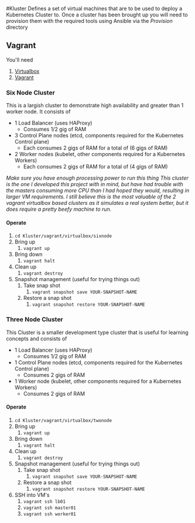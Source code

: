 #Kluster
Defines a set of virtual machines that are to be used to deploy a Kubernetes Cluster to.  Once a cluster has been brought up
you will need to provision them with the required tools using Ansible via the *Provision* directory

## Vagrant
You'll need
1. [Virtualbox](https://www.virtualbox.org)
1. [Vagrant](https://www.vagrantup.com)

### Six Node Cluster
This is a largish cluster to demonstrate high availability and greater than 1 worker node.  It consists of
* 1 Load Balancer (uses HAProxy)
  * Consumes 1/2 gig of RAM
* 3 Control Plane nodes (etcd, components required for the Kubernetes Control plane)
  * Each consumes 2 gigs of RAM for a total of (6 gigs of RAM)
* 2 Worker nodes (kubelet, other components required for a Kubernetes Workers)
  * Each consumes 2 gigs of RAM for a total of (4 gigs of RAM)

_Make sure you have enough processing power to run this thing_
_This cluster is the one I developed this project with in mind, but have had trouble with the masters consuming more 
CPU than I had hoped they would, resulting in larger VM requirements.  I still believe this is the most valuable of 
the 2 vagrant virtualbox based clusters as it simulates a real system better, but it does require a pretty beefy 
machine to run._

#### Operate
1. `cd Kluster/vagrant/virtualbox/sixnode`
1. Bring up
   1. `vagrant up`
1. Bring down
   1. `vagrant halt`
1. Clean up
   1. `vagrant destroy`
1. Snapshot management (useful for trying things out)
   1. Take snap shot
      1. `vagrant snapshot save YOUR-SNAPSHOT-NAME`
   1. Restore a snap shot
      1. `vagrant snapshot restore YOUR-SNAPSHOT-NAME`
   
### Three Node Cluster
This Cluster is a smaller development type cluster that is useful for learning concepts and consists of 
* 1 Load Balancer (uses HAProxy)
  * Consumes 1/2 gig of RAM
* 1 Control Plane nodes (etcd, components required for the Kubernetes Control plane)
  * Consumes 2 gigs of RAM
* 1 Worker node (kubelet, other components required for a Kubernetes Workers)
  * Consumes 2 gigs of RAM
  
#### Operate
1. `cd Kluster/vagrant/virtualbox/twonode`
1. Bring up
   1. `vagrant up`
1. Bring down
   1. `vagrant halt`
1. Clean up
   1. `vagrant destroy`
1. Snapshot management (useful for trying things out)
   1. Take snap shot
      1. `vagrant snapshot save YOUR-SNAPSHOT-NAME`
   1. Restore a snap shot
      1. `vagrant snapshot restore YOUR-SNAPSHOT-NAME`
1. SSH into VM's
   1. `vagrant ssh lb01`
   1. `vagrant ssh master01`
   1. `vagrant ssh worker01`